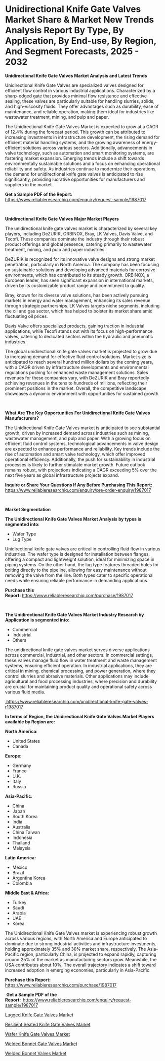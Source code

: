 <p><h1>Unidirectional Knife Gate Valves Market Share & Market New Trends Analysis Report By Type, By Application, By End-use, By Region, And Segment Forecasts, 2025 - 2032</h1></p><p><strong>Unidirectional Knife Gate Valves Market Analysis and Latest Trends</strong></p>
<p><p>Unidirectional Knife Gate Valves are specialized valves designed for efficient flow control in various industrial applications. Characterized by a sharp-edged gate that provides minimal flow resistance and effective sealing, these valves are particularly suitable for handling slurries, solids, and high-viscosity fluids. They offer advantages such as durability, ease of maintenance, and reliable operation, making them ideal for industries like wastewater treatment, mining, and pulp and paper.</p><p>The Unidirectional Knife Gate Valves Market is expected to grow at a CAGR of 12.4% during the forecast period. This growth can be attributed to increasing investments in infrastructure development, the rising demand for efficient material handling systems, and the growing awareness of energy-efficient solutions across various sectors. Additionally, advancements in valve technology, such as automation and smart monitoring systems, are fostering market expansion. Emerging trends include a shift towards environmentally sustainable solutions and a focus on enhancing operational reliability and safety. As industries continue to modernize their operations, the demand for unidirectional knife gate valves is anticipated to rise significantly, providing lucrative opportunities for manufacturers and suppliers in the market.</p></p>
<p><strong>Get a Sample PDF of the Report:&nbsp;</strong> <a href="https://www.reliableresearchiq.com/enquiry/request-sample/1987017?utm_campaign=1159&utm_medium=2&utm_source=Github&utm_content=ia&utm_term=02032025&utm_id=unidirectional-knife-gate-valves">https://www.reliableresearchiq.com/enquiry/request-sample/1987017</a></p>
<p>&nbsp;</p>
<p><strong>Unidirectional Knife Gate Valves Major Market Players</strong></p>
<p><p>The unidirectional knife gate valves market is characterized by several key players, including DeZURIK, ORBINOX, Bray, LK Valves, Davis Valve, and Tecofi. These companies dominate the industry through their robust product offerings and global presence, catering primarily to wastewater treatment, mining, and pulp and paper industries.</p><p>DeZURIK is recognized for its innovative valve designs and strong market penetration, particularly in North America. The company has been focusing on sustainable solutions and developing advanced materials for corrosive environments, which has contributed to its steady growth. ORBINOX, a European leader, has seen significant expansion in international markets, driven by its customizable product range and commitment to quality. </p><p>Bray, known for its diverse valve solutions, has been actively pursuing markets in energy and water management, enhancing its sales revenue through strategic partnerships. LK Valves targets niche segments, including the oil and gas sector, which has helped to bolster its market share amid fluctuating oil prices. </p><p>Davis Valve offers specialized products, gaining traction in industrial applications, while Tecofi stands out with its focus on high-performance valves, catering to dedicated sectors within the hydraulic and pneumatic industries. </p><p>The global unidirectional knife gate valves market is projected to grow due to increasing demand for effective fluid control solutions. Market size is anticipated to reach several hundred million dollars by the coming years, with a CAGR driven by infrastructure developments and environmental regulations pushing for enhanced waste management solutions. Sales revenues for these companies vary, with DeZURIK and Bray reportedly achieving revenues in the tens to hundreds of millions, reflecting their prominent positions in the market. Overall, the competitive landscape showcases a dynamic environment with opportunities for sustained growth.</p></p>
<p>&nbsp;</p>
<p><strong>What Are The Key Opportunities For Unidirectional Knife Gate Valves Manufacturers?</strong></p>
<p><p>The Unidirectional Knife Gate Valves market is anticipated to see substantial growth, driven by increased demand across industries such as mining, wastewater management, and pulp and paper. With a growing focus on efficient fluid control systems, technological advancements in valve design are expected to enhance performance and reliability. Key trends include the rise of automation and smart valve technology, which offer improved operational efficiency. Additionally, the push for sustainability in industrial processes is likely to further stimulate market growth. Future outlook remains robust, with projections indicating a CAGR exceeding 5% over the next five years as global infrastructure projects expand.</p></p>
<p><strong>Inquire or Share Your Questions If Any Before Purchasing This Report:</strong> <a href="https://www.reliableresearchiq.com/enquiry/pre-order-enquiry/1987017?utm_campaign=1159&utm_medium=2&utm_source=Github&utm_content=ia&utm_term=02032025&utm_id=unidirectional-knife-gate-valves">https://www.reliableresearchiq.com/enquiry/pre-order-enquiry/1987017</a></p>
<p>&nbsp;</p>
<p><strong>Market Segmentation</strong></p>
<p><strong>The Unidirectional Knife Gate Valves Market Analysis by types is segmented into:</strong></p>
<p><ul><li>Wafer Type</li><li>Lug Type</li></ul></p>
<p><p>Unidirectional knife gate valves are critical in controlling fluid flow in various industries. The wafer type is designed for installation between flanges, offering a compact and lightweight solution, ideal for minimizing space in piping systems. On the other hand, the lug type features threaded holes for bolting directly to the pipeline, allowing for easy maintenance without removing the valve from the line. Both types cater to specific operational needs while ensuring reliable performance in demanding applications.</p></p>
<p><strong>Purchase this Report:&nbsp;</strong><a href="https://www.reliableresearchiq.com/purchase/1987017?utm_campaign=1159&utm_medium=2&utm_source=Github&utm_content=ia&utm_term=02032025&utm_id=unidirectional-knife-gate-valves">https://www.reliableresearchiq.com/purchase/1987017</a></p>
<p>&nbsp;</p>
<p><strong>The Unidirectional Knife Gate Valves Market Industry Research by Application is segmented into:</strong></p>
<p><ul><li>Commercial</li><li>Industrial</li><li>Others</li></ul></p>
<p><p>The unidirectional knife gate valves market serves diverse applications across commercial, industrial, and other sectors. In commercial settings, these valves manage fluid flow in water treatment and waste management systems, ensuring efficient operation. In industrial applications, they are critical in mining, chemical processing, and power generation, where they control slurries and abrasive materials. Other applications may include agricultural and food processing industries, where precision and durability are crucial for maintaining product quality and operational safety across various fluid media.</p></p>
<p><a href="https://www.reliableresearchiq.com/unidirectional-knife-gate-valves-r1987017?utm_campaign=1159&utm_medium=2&utm_source=Github&utm_content=ia&utm_term=02032025&utm_id=unidirectional-knife-gate-valves">&nbsp;https://www.reliableresearchiq.com/unidirectional-knife-gate-valves-r1987017</a></p>
<p><strong>In terms of Region, the Unidirectional Knife Gate Valves Market Players available by Region are:</strong></p>
<p>
    <p> <strong> North America: </strong>
        <ul>
            <li>United States</li>
            <li>Canada</li>
        </ul>
        </p> 
    <p> <strong> Europe: </strong>
        <ul>
            <li>Germany</li>
            <li>France</li>
            <li>U.K.</li>
            <li>Italy</li>
            <li>Russia</li>
        </ul>
        </p> 
    <p> <strong> Asia-Pacific: </strong>
        <ul>
            <li>China</li>
            <li>Japan</li>
            <li>South Korea</li>
            <li>India</li>
            <li>Australia</li>
            <li>China Taiwan</li>
            <li>Indonesia</li>
            <li>Thailand</li>
            <li>Malaysia</li>
        </ul>
        </p> 
    <p> <strong> Latin America: </strong>
        <ul>
            <li>Mexico</li>
            <li>Brazil</li>
            <li>Argentina Korea</li>
            <li>Colombia</li>
        </ul>
        </p> 
    <p> <strong> Middle East & Africa: </strong>
        <ul>
            <li>Turkey</li>
            <li>Saudi</li>
            <li>Arabia</li>
            <li>UAE</li>
            <li>Korea</li>
        </ul>
    </p>
    </p>
<p><p>The Unidirectional Knife Gate Valves market is experiencing robust growth across various regions, with North America and Europe anticipated to dominate due to strong industrial activities and infrastructure investments, holding approximately 35% and 30% market share, respectively. The Asia-Pacific region, particularly China, is projected to expand rapidly, capturing around 25% of the market as manufacturing sectors grow. Meanwhile, the USA contributes about 10%. The overall trajectory indicates a shift toward increased adoption in emerging economies, particularly in Asia-Pacific.</p></p>
<p><strong>Purchase this Report: </strong><a href="https://www.reliableresearchiq.com/purchase/1987017?utm_campaign=1159&utm_medium=2&utm_source=Github&utm_content=ia&utm_term=02032025&utm_id=unidirectional-knife-gate-valves">https://www.reliableresearchiq.com/purchase/1987017</a></p>
<p>&nbsp;<strong>Get a Sample PDF of the Report:&nbsp;&nbsp;</strong><a href="https://www.reliableresearchiq.com/enquiry/request-sample/1987017?utm_campaign=1159&utm_medium=2&utm_source=Github&utm_content=ia&utm_term=02032025&utm_id=unidirectional-knife-gate-valves">https://www.reliableresearchiq.com/enquiry/request-sample/1987017</a></p>
<p><strong></strong></p>
<p><p><a href="https://github.com/leyanyeskayv/Market-Research-Report-List-1/blob/main/lugged-knife-gate-valves-market.md?utm_campaign=1159&utm_medium=2&utm_source=Github&utm_content=ia&utm_term=02032025&utm_id=unidirectional-knife-gate-valves">Lugged Knife Gate Valves Market</a></p><p><a href="https://github.com/sarialahipff/Market-Research-Report-List-1/blob/main/resilient-seated-knife-gate-valves-market.md?utm_campaign=1159&utm_medium=2&utm_source=Github&utm_content=ia&utm_term=02032025&utm_id=unidirectional-knife-gate-valves">Resilient Seated Knife Gate Valves Market</a></p><p><a href="https://github.com/seemagarbeha/Market-Research-Report-List-1/blob/main/wafer-knife-gate-valves-market.md?utm_campaign=1159&utm_medium=2&utm_source=Github&utm_content=ia&utm_term=02032025&utm_id=unidirectional-knife-gate-valves">Wafer Knife Gate Valves Market</a></p><p><a href="https://github.com/karydacamu/Market-Research-Report-List-1/blob/main/welded-bonnet-gate-valves-market.md?utm_campaign=1159&utm_medium=2&utm_source=Github&utm_content=ia&utm_term=02032025&utm_id=unidirectional-knife-gate-valves">Welded Bonnet Gate Valves Market</a></p><p><a href="https://github.com/mafeasavzal/Market-Research-Report-List-1/blob/main/welded-bonnet-valves-market.md?utm_campaign=1159&utm_medium=2&utm_source=Github&utm_content=ia&utm_term=02032025&utm_id=unidirectional-knife-gate-valves">Welded Bonnet Valves Market</a></p></p>